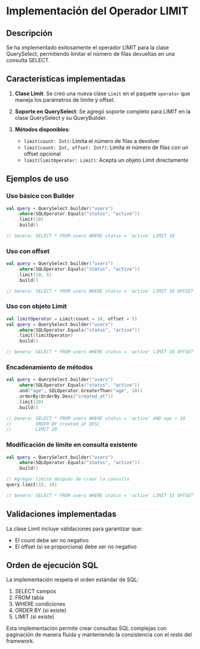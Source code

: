 # Implementación del Operador LIMIT

## Descripción

Se ha implementado exitosamente el operador LIMIT para la clase QuerySelect, permitiendo limitar el número de filas devueltas en una consulta SELECT.

## Características implementadas

1. **Clase Limit**: Se creó una nueva clase `Limit` en el paquete `operator` que maneja los parámetros de límite y offset.

2. **Soporte en QuerySelect**: Se agregó soporte completo para LIMIT en la clase QuerySelect y su QueryBuilder.

3. **Métodos disponibles**:
   - `limit(count: Int)`: Limita el número de filas a devolver
   - `limit(count: Int, offset: Int?)`: Limita el número de filas con un offset opcional
   - `limit(limitOperator: Limit)`: Acepta un objeto Limit directamente

## Ejemplos de uso

### Uso básico con Builder
```kotlin
val query = QuerySelect.builder("users")
    .where(SQLOperator.Equals("status", "active"))
    .limit(10)
    .build()

// Genera: SELECT * FROM users WHERE status = 'active' LIMIT 10
```

### Uso con offset
```kotlin
val query = QuerySelect.builder("users")
    .where(SQLOperator.Equals("status", "active"))
    .limit(10, 5)
    .build()

// Genera: SELECT * FROM users WHERE status = 'active' LIMIT 10 OFFSET 5
```

### Uso con objeto Limit
```kotlin
val limitOperator = Limit(count = 10, offset = 5)
val query = QuerySelect.builder("users")
    .where(SQLOperator.Equals("status", "active"))
    .limit(limitOperator)
    .build()

// Genera: SELECT * FROM users WHERE status = 'active' LIMIT 10 OFFSET 5
```

### Encadenamiento de métodos
```kotlin
val query = QuerySelect.builder("users")
    .where(SQLOperator.Equals("status", "active"))
    .and("age", SQLOperator.GreaterThan("age", 18))
    .orderBy(OrderBy.Desc("created_at"))
    .limit(20)
    .build()

// Genera: SELECT * FROM users WHERE status = 'active' AND age > 18
//         ORDER BY created_at DESC
//         LIMIT 20
```

### Modificación de límite en consulta existente
```kotlin
val query = QuerySelect.builder("users")
    .where(SQLOperator.Equals("status", "active"))
    .build()

// Agregar límite después de crear la consulta
query.limit(15, 10)

// Genera: SELECT * FROM users WHERE status = 'active' LIMIT 15 OFFSET 10
```

## Validaciones implementadas

La clase Limit incluye validaciones para garantizar que:
- El count debe ser no negativo
- El offset (si se proporciona) debe ser no negativo

## Orden de ejecución SQL

La implementación respeta el orden estándar de SQL:
1. SELECT campos
2. FROM tabla
3. WHERE condiciones
4. ORDER BY (si existe)
5. LIMIT (si existe)

Esta implementación permite crear consultas SQL complejas con paginación de manera fluida y manteniendo la consistencia con el resto del framework.

